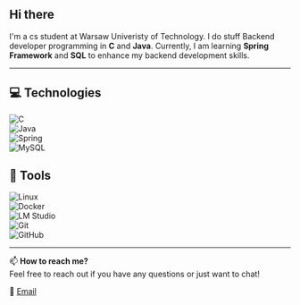 ## Hi there 
I'm a cs student at Warsaw Univeristy of Technology. I do stuff 
Backend developer programming in **C** and **Java**. Currently, I am learning **Spring Framework** and **SQL** to enhance my backend development skills.  

---

## 💻 Technologies 

![C](https://img.shields.io/badge/C-00599C?style=for-the-badge&logo=c&logoColor=white)  
![Java](https://img.shields.io/badge/Java-007396?style=for-the-badge&logo=java&logoColor=white)  
![Spring](https://img.shields.io/badge/Spring-6DB33F?style=for-the-badge&logo=spring&logoColor=white)  
![MySQL](https://img.shields.io/badge/MySQL-4479A1?style=for-the-badge&logo=mysql&logoColor=white)  

## 🔧 Tools  

![Linux](https://img.shields.io/badge/Linux-FCC624?style=for-the-badge&logo=linux&logoColor=black)  
![Docker](https://img.shields.io/badge/Docker-2496ED?style=for-the-badge&logo=docker&logoColor=white)  
![LM Studio](https://img.shields.io/badge/LM_Studio-FF6F00?style=for-the-badge&logo=openai&logoColor=white)  
![Git](https://img.shields.io/badge/Git-F05032?style=for-the-badge&logo=git&logoColor=white)  
![GitHub](https://img.shields.io/badge/GitHub-181717?style=for-the-badge&logo=github&logoColor=white)  

---

📫 **How to reach me?**  
Feel free to reach out if you have any questions or just want to chat!  

📩 [Email](mailto:ncsmusic@icloud.com)  
